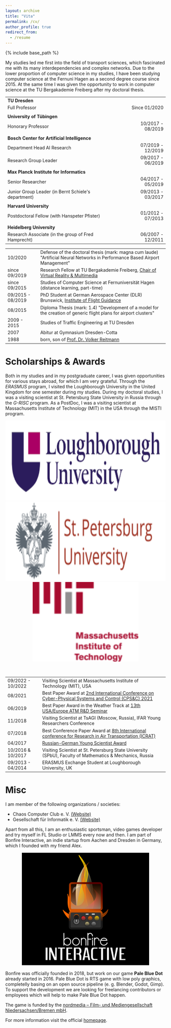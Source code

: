 ```yaml
---
layout: archive
title: "Vita"
permalink: /cv/
author_profile: true
redirect_from:
  - /resume
---
```

{% include base_path %}

My studies led me first into the field of transport sciences, which fascinated me with its many interdependencies and complex networks. Due to the lower proportion of computer science in my studies, I have been studying computer science at the Fernuni Hagen as a second degree course since 2015. At the same time I was given the opportunity to work in computer science at the TU Bergakademie Freiberg after my doctoral thesis. 

<table width="100%;">
<tr>
    <td><b>TU Dresden</b></td>  
</tr>
<tr>
    <td>Full Professor</td>
    <td style="text-align:right;">Since 01/2020</td>
</tr>
<tr>
    <td style="padding-top:1ex;"><b>University of T&uuml;bingen</b></td>  
</tr>
<tr>
    <td>Honorary Professor</td>
    <td style="text-align:right;">10/2017 - 08/2019</td>
</tr>
<tr>
    <td style="padding-top:1ex;"><b>Bosch Center for Artificial Intelligence</b></td>  
</tr>
<tr>
    <td>Department Head AI Research</td>
    <td style="text-align:right;">07/2019 - 12/2019</td>
</tr>
<tr>
    <td>Research Group Leader</td>
    <td style="text-align:right;">09/2017 - 06/2019</td>
</tr>
<tr>
    <td style="padding-top:1ex;"><b>Max Planck Institute for Informatics</b></td>
</tr>
<tr>
    <td>Senior Researcher</td>
    <td style="text-align:right;">04/2017 - 05/2019</td>
</tr>
<tr>
    <td>Junior Group Leader (in Bernt Schiele's department)</td>
    <td style="text-align:right;">09/2013 - 03/2017</td>
</tr>
<tr>
    <td style="padding-top:1ex;"><b>Harvard University</b></td>
</tr>
<tr>
    <td>Postdoctoral Fellow (with Hanspeter Pfister)</td>
    <td style="text-align:right;">01/2012 - 07/2013</td>
</tr>
<tr>
    <td style="padding-top:1ex;"><b>Heidelberg University</b></td>
</tr>
<tr>
    <td>Research Associate (in the group of Fred Hamprecht)</td>
    <td style="text-align:right;">06/2007 - 12/2011</td>
</tr>
</table>

<table class="tg">
  <tr>
    <td class="tg-0lax">10/2020</td>
    <td class="tg-0lax">Defense of the doctoral thesis (mark: magna cum laude) "Artificial Neural Networks in Performance Based Airport Management"</td>
  </tr>
  <tr>
    <td class="tg-0lax">since 09/2019</td>
    <td class="tg-0lax">Research Fellow at TU Bergakademie Freiberg, <a href="http://vr.tu-freiberg.de/">Chair of Virtual Reality &amp; Multimedia</a></td>
  </tr>
    <tr>
    <td class="tg-0lax">since 09/2015<br></td>
    <td class="tg-0lax">Studies of Computer Science at Fernuniversität Hagen (distance learning, part-time)</td>
  </tr>
  <tr>
    <td class="tg-0lax">09/2015 - 08/2019<br></td>
    <td class="tg-0lax">PhD Student at German Aerospace Center (DLR) Brunswick, <a href="https://www.dlr.de/fl/">Institute of Flight Guidance</a></td>
  </tr>
  <tr>
    <td class="tg-0lax">08/2015</td>
    <td class="tg-0lax">Diploma Thesis (mark: 1.4) "Development of a model for the creation of generic flight plans for airport clusters"<br></td>
  </tr>
  <tr>
    <td class="tg-0lax">2009 - 2015<br></td>
    <td class="tg-0lax">Studies of Traffic Engineering at TU Dresden</td>
  </tr>
  <tr>
    <td class="tg-0lax">2007<br></td>
    <td class="tg-0lax">Abitur at Gymnasium Dresden-Cotta</td>
  </tr>
  <tr>
    <td class="tg-0lax">1988<br></td>
    <td class="tg-0lax">born, son of <a href="https://www.vreitmann.de">Prof. Dr. Volker Reitmann</a></td>
  </tr>
</table>

Scholarships & Awards
======

Both in my studies and in my postgraduate career, I was given opportunities for various stays abroad, for which I am very grateful. Through the *ERASMUS* program, I visited the Loughborough University in the United Kingdom for one semester during my studies. During my doctoral studies, I was a visiting scientist at St. Petersburg State University in Russia through the *G-RISC* program. As a PostDoc, I was a visiting scientist at Massachusetts Institute of Technology (MIT) in the USA through the MISTI program.

<center>
    <img src="../images/loughborough.png" alt="lobro" height="250"/>
    <img src="../images/spbu.png" alt="spbu" height="250"/>
    <img src="../images/mit.png" alt="spbu" height="250"/>
</center>

&nbsp;

<table class="tg">
    <tr>
    <td class="tg-0lax">09/2022 - 10/2022</td>
    <td class="tg-0lax">Visiting Scientist at Massachusetts Institute of Technology (MIT), USA</td>
  </tr>
  <tr>
    <td class="tg-0lax">08/2021</td>
    <td class="tg-0lax">Best Paper Award at <a href="http://cpsc.spbstu.ru/">2nd International Conference on Cyber-Physical Systems and Control (CPS&C) 2021</a></td>
  </tr>
  <tr>
    <td class="tg-0lax">06/2019</td>
    <td class="tg-0lax">Best Paper Award in the Weather Track at <a href="http://www.atmseminarus.org/13th-seminar/">13th USA/Europe ATM R&amp;D Seminar</a></td>
  </tr>
  <tr>
    <td class="tg-0lax">11/2018<br></td>
    <td class="tg-0lax">Visiting Scientist at TsAGI (Moscow, Russia), IFAR Young Researchers Conference</td>
  </tr>
  <tr>
    <td class="tg-0lax">07/2018</td>
    <td class="tg-0lax">Best Conference Paper Award at <a href="http://www.icrat.org/icrat/8th-international-conference/">8th International conference for Research in Air Transportation (ICRAT)</a></td>
  </tr>
  <tr>
    <td class="tg-0lax">04/2017</td>
    <td class="tg-0lax"><a href="https://www.g-risc.org/G-RISC-Award/index.html">Russian-German Young Scientist Award</a></td>
  </tr>
  <tr>
    <td class="tg-0lax">10/2016 & 10/2017<br></td>
    <td class="tg-0lax">Visiting Scientist at St. Petersburg State University (SPbU), Faculty of Mathematics &amp; Mechanics, Russia</td>
  </tr>
  <tr>
    <td class="tg-0lax">09/2013 - 04/2014</td>
    <td class="tg-0lax">ERASMUS Exchange Student at Loughborough University, UK</td>
  </tr>
</table>

Misc
======

I am member of the following organizations / societies:

* Chaos Computer Club e. V. <a href="https://www.ccc.de/" target="_blank">(Website)</a>
* Gesellschaft für Informatik e. V. <a href="https://gi.de/" target="_blank">(Website)</a>

Apart from all this, I am an enthusiastic sportsman, video games developer and try myself in FL Studio or LMMS every now and then. I am part of Bonfire Interactive, an indie startup from Aachen and Dresden in Germany, which I founded with my friend Alex.

<center>
<img src="../images/logo_bonfire.png" alt="Mesh" width="400"/>
</center>

Bonfire was officially founded in 2018, but work on our game **Pale Blue Dot** already started in 2016. Pale Blue Dot is RTS game with low poly graphics, completelly basing on an open source pipeline (e. g. Blender, Godot, Gimp). To support the development we are looking for freelancing contributors or employees which will help to make Pale Blue Dot happen. 

The game is funded by the [nordmedia – Film- und Mediengesellschaft Niedersachsen/Bremen mbH](https://www.nordmedia.de). 

For more information visit the official [homepage](https://www.bonfire-Interactive.com).




<!--
Work experience
======
* Summer 2015: Research Assistant
  * Github University
  * Duties included: Tagging issues
  * Supervisor: Professor Git

* Fall 2015: Research Assistant
  * Github University
  * Duties included: Merging pull requests
  * Supervisor: Professor Hub

-->
  

  
<!-- 
Teaching
======
  <ul>{% for post in site.teaching %}
    {% include archive-single-cv.html %}
  {% endfor %}</ul>
  -->
